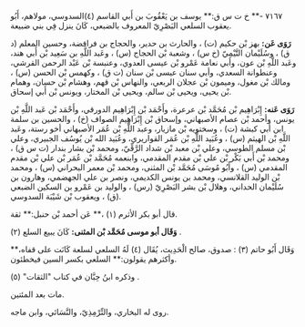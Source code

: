 ٧١٦٧ -** خ ت س ق:** يوسف بن يَعْقُوبَ بن أَبي القاسم (٤)السدوسي، مولاهم، أَبُو يعقوب السلعي البَصْرِيّ المعروف بالضبعي، كَانَ ينزل فِي بني ضبيعة.

**رَوَى عَن:** بهز بْن حكيم (ت) ، والحارث بن حدير، والحجاج بن فرافضة، وحسين المعلم (د ق) ، وسُلَيْمان التَّيْمِيّ (خ س) ، وشعبة بْن الحجاج (س) ، وعَبد اللَّهِ بن سَعِيد بْن أَبي هند، وعَبد اللَّهِ بْن عون، وأبي نعامة عَمْرو بْن عيسى العدوي، وعنبسة بْن عَبْد الرحمن القرشي، وعنطوانة السعدي، وأبي سنان عيسى بْن سنان (ت ق) ، وكهمس بْن الحسن (س) ، ومالك بْن مغول، وميمون بْن عجلان الربعي، والنهاس بْن قهم، وهشام بْن حسان، وهمام بْن يحيى، ويحيى بْن سالم، ويحيى بْن المختار، ويونس بْن أَبي إسحاق.

**رَوَى عَنه:** إِبْرَاهِيم بْن مُحَمَّد بْن عرعرة، وأَحْمَد بْن إِبْرَاهِيم الدورقي، وأَحْمَد بْن عَبد اللَّهِ بْن يونس، وأحمد بْن عصام الأصبهاني، وإسحاق بْن إِبْرَاهِيم الصواف (خ) ، والحسين بن سلمة ابن أَبي كبشة (ت) ، وسختويه بْن مازيار، وعبد اللَّهِ بْن عُمَر الأصبهاني أخو رستة، وعَبد اللَّهِ بْن الهيثم (س) ، وعُبَيد اللَّهِ بْن عُمَر القواريري، وعُبَيد الله بْن يُوسُف الجبيري، وعلي بْن مسلم الطوسي، وعلي بْن معبد بْن شداد الرَّقِّيّ، ومحمد بْن بشار بندار (ت س ق) ، ومحمد بْن أَبي بَكْر بْن علي بْن مقدم المقدمي، وابنعمه مُحَمَّد بْن عُمَر بْن علي بْن مقدم المقدمي (س) ، وأَبُو مُوسَى مُحَمَّد بْن المثنى، ومحمد بْن معمر البحراني (س) ، ومحمد بْن الوليد القلانسي، ومحمد بن يونس الكديمي، ونصر بن علي الجهضمي، وهارون بن سُلَيْمان الحداني، وهلال بْن بشر البَصْرِيّ (رس) ، والوليد بن عَمْرو بن السكين الضبعي (ق) ، ويعقوب بْن شَيْبَة السدوسي.

قال أبو بكر الأثرم (١) ،** عَن أحمد بْن حنبل:** ثقة.

**وَقَال أبو موسى مُحَمَّد بْن المثنى:** كَانَ يبيع السلع (٢) .

وَقَال أَبُو حاتم (٣) : صدوق، صالح الْحَدِيث، يُقَال (٤) لَهُ السلعي لسلعة كَانَت على قفاه،** وأكثرهم يقولون:** السلعي بكسر السين فيخطئون.

وذكره ابنُ حِبَّان في كتاب "الثقات" (٥) .

مات بعد المئتين.

روى له البخاري، والتِّرْمِذِيّ، والنَّسَائي، وابن ماجه.
